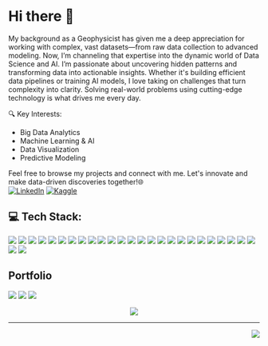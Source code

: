 # Hi there 👋
My background as a Geophysicist has given me a deep appreciation for working with complex, vast datasets—from raw data collection to advanced modeling. Now, I’m channeling that expertise into the dynamic world of Data Science and AI. I’m passionate about uncovering hidden patterns and transforming data into actionable insights. Whether it's building efficient data pipelines or training AI models, I love taking on challenges that turn complexity into clarity. Solving real-world problems using cutting-edge technology is what drives me every day.

🔍 Key Interests:

- Big Data Analytics
- Machine Learning & AI
- Data Visualization
- Predictive Modeling

Feel free to browse my projects and connect with me. Let's innovate and make data-driven discoveries together!🌐   
[![LinkedIn](https://img.shields.io/badge/LinkedIn-%230077B5.svg?logo=linkedin&logoColor=white)](https://www.linkedin.com/in/alejandro-vargas-096410194/)
[![Kaggle](https://img.shields.io/badge/Kaggle-20BEFF?logo=kaggle&logoColor=white)](https://www.kaggle.com/sagravela)

## 💻 Tech Stack:
[![](https://img.shields.io/badge/python-3670A0?style=flat&logo=python&logoColor=ffdd54)](https://github.com/sagravela)
[![](https://img.shields.io/badge/css3-%231572B6.svg?style=flat&logo=css3&logoColor=white)](https://github.com/sagravela)
[![](https://img.shields.io/badge/html5-%23E34F26.svg?style=flat&logo=html5&logoColor=white)](https://github.com/sagravela)
[![](https://img.shields.io/badge/javascript-%23323330.svg?style=flat&logo=javascript&logoColor=%23F7DF1E)](https://github.com/sagravela)
[![](https://img.shields.io/badge/latex-%23008080.svg?style=flat&logo=latex&logoColor=white)](https://github.com/sagravela)
[![](https://img.shields.io/badge/Anaconda-%2344A833.svg?style=flat&logo=anaconda&logoColor=white)](https://github.com/sagravela)
[![](https://img.shields.io/badge/mysql-4479A1.svg?style=flat&logo=mysql&logoColor=white)](https://github.com/sagravela)
[![](https://img.shields.io/badge/MongoDB-%234ea94b.svg?style=flat&logo=mongodb&logoColor=white)](https://github.com/sagravela)
[![](https://img.shields.io/badge/Keras-%23D00000.svg?style=flat&logo=Keras&logoColor=white)](https://github.com/sagravela)
[![](https://img.shields.io/badge/Matplotlib-%23ffffff.svg?style=flat&logo=Matplotlib&logoColor=black)](https://github.com/sagravela)
[![](https://img.shields.io/badge/numpy-%23013243.svg?style=flat&logo=numpy&logoColor=white)](https://github.com/sagravela)
[![](https://img.shields.io/badge/pandas-%23150458.svg?style=flat&logo=pandas&logoColor=white)](https://github.com/sagravela)
[![](https://img.shields.io/badge/Plotly-%233F4F75.svg?style=flat&logo=plotly&logoColor=white)](https://github.com/sagravela)
[![](https://img.shields.io/badge/PyTorch-%23EE4C2C.svg?style=flat&logo=PyTorch&logoColor=white)](https://github.com/sagravela)
[![](https://img.shields.io/badge/scikit--learn-%23F7931E.svg?style=flat&logo=scikit-learn&logoColor=white)](https://github.com/sagravela)
[![](https://img.shields.io/badge/SciPy-%230C55A5.svg?style=flat&logo=scipy&logoColor=%white)](https://github.com/sagravela)
[![](https://img.shields.io/badge/TensorFlow-%23FF6F00.svg?style=flat&logo=TensorFlow&logoColor=white)](https://github.com/sagravela)
[![](https://img.shields.io/badge/github-%23121011.svg?style=flat&logo=github&logoColor=white)](https://github.com/sagravela)
[![](https://img.shields.io/badge/docker-%230db7ed.svg?style=flat&logo=docker&logoColor=white)](https://github.com/sagravela)
[![](https://img.shields.io/badge/R-276DC3?style=flat&logo=r&logoColor=white)](https://github.com/sagravela)
[![](https://img.shields.io/badge/ggplot2-32658E.svg?style=flat&logo=r&logoColor=white)](https://github.com/sagravela)
[![](https://img.shields.io/badge/tidyverse-1174A6.svg?style=flat&logo=tidyverse&logoColor=white)](https://github.com/sagravela)
[![](https://img.shields.io/badge/tibble-005F69.svg?style=flat&logo=r&logoColor=white)](https://github.com/sagravela)
[![](https://img.shields.io/badge/shiny-33A02C.svg?style=flat&logo=r&logoColor=white)](https://github.com/sagravela)
[![](https://img.shields.io/badge/fable-009FDA.svg?style=flat&logo=r&logoColor=white)](https://github.com/sagravela)
[![](https://img.shields.io/badge/tsibble-6DB5D3.svg?style=flat&logo=r&logoColor=white)](https://github.com/sagravela)
[![](https://img.shields.io/badge/purrr-ED3737.svg?style=flat&logo=r&logoColor=white)](https://github.com/sagravela)

## Portfolio
[![](https://github-readme-stats.vercel.app/api/pin/?username=sagravela&repo=sales_time_series_forecast&show_owner=true&theme=github_dark_dimmed&description_lines_count=1)](https://github.com/sagravela/sales_time_series_forecast)
[![](https://github-readme-stats.vercel.app/api/pin/?username=sagravela&repo=POSApp&show_owner=true&theme=github_dark_dimmed&description_lines_count=1)](https://github.com/sagravela/POSApp)
[![](https://github-readme-stats.vercel.app/api/pin/?username=sagravela&repo=ws_projects&show_owner=true&theme=github_dark_dimmed&description_lines_count=2)](https://github.com/sagravela/ws_projects)

<!--
## 📈 GitHub Stats:
<div align="center">
  <img src="https://github-readme-stats.vercel.app/api?username=sagravela&theme=github_dark&hide_border=true&include_all_commits=true&count_private=true" /> 
  <img src="https://github-readme-streak-stats.herokuapp.com/?user=sagravela&theme=github_dark&hide_border=true" /> 
  <img src="https://github-readme-stats.vercel.app/api/top-langs/?username=sagravela&theme=github_dark&hide_border=true&include_all_commits=true&count_private=true&layout=compact" />
</div> 

## 🏆 GitHub Trophies
<div align="center">
  <a href="https://github.com/sagravela">
    <img src="https://github-profile-trophy.vercel.app/?username=Iam-007Swarna&theme=juicyfresh&no-frame=false&no-bg=true&margin-w=4" />
  </a>
</div>
-->
<div align="center">
  <a href="https://github.com/sagravela">
    <img src="https://quotes-github-readme.vercel.app/api?type=horizontal&theme=light" />
  </a>
</div>

---

<a href="https://github.com/sagravela">
  <img align="right" src="https://visitcount.itsvg.in/api?id=Iam-007Swarna&icon=0&color=9" />
</a>

